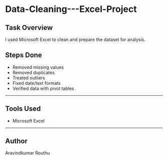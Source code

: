 # Data-Cleaning---Excel-Project

## Task Overview
I used Microsoft Excel to clean and prepare the dataset for analysis.

## Steps Done
- Removed missing values  
- Removed duplicates  
- Treated outliers  
- Fixed date/text formats  
- Verified data with pivot tables  

---

## Tools Used
- Microsoft Excel  

---

## Author
Aravindkumar Routhu
